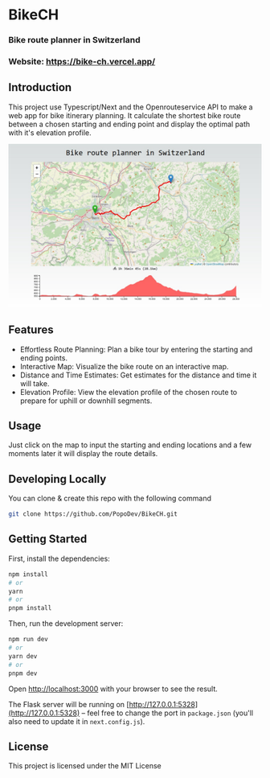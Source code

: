 # BikeCH

### Bike route planner in Switzerland

### Website: <a href="https://bike-ch.vercel.app" target="_blank">https://bike-ch.vercel.app/</a>

## Introduction

This project use Typescript/Next and the Openrouteservice API to make a web app for bike itinerary planning. It calculate the shortest bike route between a chosen starting and ending point and display the optimal path with it's elevation profile.

![BikeCH_Demo](./images/BikeCH_Demo.jpg)

## Features

- Effortless Route Planning: Plan a bike tour by entering the starting and ending points.
- Interactive Map: Visualize the bike route on an interactive map.
- Distance and Time Estimates: Get estimates for the distance and time it will take.
- Elevation Profile: View the elevation profile of the chosen route to prepare for uphill or downhill segments.

## Usage

Just click on the map to input the starting and ending locations and a few moments later it will display the route details.

## Developing Locally

You can clone & create this repo with the following command

```bash
git clone https://github.com/PopoDev/BikeCH.git
```

## Getting Started

First, install the dependencies:

```bash
npm install
# or
yarn
# or
pnpm install
```

Then, run the development server:

```bash
npm run dev
# or
yarn dev
# or
pnpm dev
```

Open [http://localhost:3000](http://localhost:3000) with your browser to see the result.

The Flask server will be running on [http://127.0.0.1:5328](http://127.0.0.1:5328) – feel free to change the port in `package.json` (you'll also need to update it in `next.config.js`).

## License

This project is licensed under the MIT License
